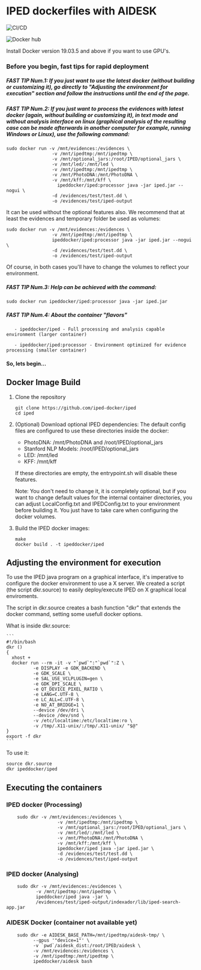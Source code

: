 # IPED dockerfiles with AIDESK

![CI/CD](https://github.com/iped-docker/iped/workflows/CI/CD/badge.svg)

![Docker hub](https://dockeri.co/image/ipeddocker/iped)

Install Docker version 19.03.5 and above if you want to use GPU's.


### Before you begin, fast tips for rapid deployment
##### FAST TIP Num.1: If you just want to use the latest docker (without building or customizing it), go directly to "Adjusting the environment for execution" section and follow the instructions until the end of the page.
##### FAST TIP Num.2: If you just want to process the evidences with latest docker (again, without building or customizing it), in text mode and without analysis interface on linux (graphical analysis of the resulting case can be made afterwards in another computer for example, running Windows or Linux), use the following command:

```
sudo docker run -v /mnt/evidences:/evidences \ 
                 -v /mnt/ipedtmp:/mnt/ipedtmp \
                 -v /mnt/optional_jars:/root/IPED/optional_jars \
                 -v /mnt/led/:/mnt/led \
                 -v /mnt/ipedtmp:/mnt/ipedtmp \
                 -v /mnt/PhotoDNA:/mnt/PhotoDNA \
                 -v /mnt/kff:/mnt/kff \
                   ipeddocker/iped:processor java -jar iped.jar --nogui \
                 -d /evidences/test/test.dd \
                 -o /evidences/test/iped-output 
```

It can be used without the optional features also. We recommend that at least the evidences and temporary folder be used as volumes:
```
sudo docker run -v /mnt/evidences:/evidences \ 
                 -v /mnt/ipedtmp:/mnt/ipedtmp \
                 ipeddocker/iped:processor java -jar iped.jar --nogui \
                 -d /evidences/test/test.dd \
                 -o /evidences/test/iped-output
```
Of course, in both cases you'll have to change the volumes to reflect your environment.

##### FAST TIP Num.3: Help can be achieved with the command:
```
sudo docker run ipeddocker/iped:processor java -jar iped.jar
```
##### FAST TIP Num.4: About the container "flavors"

       - ipeddocker/iped - Full processing and analysis capable environment (larger container)

       - ipeddocker/iped:processor - Environment optimized for evidence processing (smaller container)



#### So, lets begin...


## Docker Image Build 
1. Clone the repository
 
    ```
    git clone https://github.com/iped-docker/iped
    cd iped
    ```
    
2. (Optional) Download optional IPED dependencies:
    The default config files are configured to use these directories inside the docker:
    
    - PhotoDNA: /mnt/PhotoDNA and /root/IPED/optional_jars
    - Stanford NLP Models: /root/IPED/optional_jars
    - LED: /mnt/led 
    - KFF: /mnt/kff 
    
    If these directories are empty, the entrypoint.sh will disable these features.

    Note: You don't need to change it, it is completely optional, but if you want to change default values for the internal container directories, you can adjust LocalConfig.txt and IPEDConfig.txt to your environment before building it. You just have to take care when configuring the docker volumes. 

3.  Build the IPED docker images: 
    ```
    make
    docker build . -t ipeddocker/iped
    ```
    
    

## Adjusting the environment for execution

To use the IPED java program on a graphical interface, it's imperative to configure the docker environment to use a X server. We created a script (the script dkr.source) to easily deploy/execute IPED on X graphical local enviroments.

The script in dkr.source creates a bash function "dkr" that extends the docker command, setting some usefull docker options.

What is inside dkr.source:

    ```
    #!/bin/bash
    dkr () 
    {
      xhost +
      docker run --rm -it -v "`pwd`":"`pwd`":Z \
              -e DISPLAY -e GDK_BACKEND \
              -e GDK_SCALE \
              -e SAL_USE_VCLPLUGIN=gen \
              -e GDK_DPI_SCALE \
              -e QT_DEVICE_PIXEL_RATIO \
              -e LANG=C.UTF-8 \
              -e LC_ALL=C.UTF-8 \
              -e NO_AT_BRIDGE=1 \
              --device /dev/dri \
              --device /dev/snd \
              -v /etc/localtime:/etc/localtime:ro \
              -v /tmp/.X11-unix/:/tmp/.X11-unix/ "$@"
    }
    export -f dkr
    ```

To use it:

```
source dkr.source
dkr ipeddocker/iped
```
## Executing the containers

### IPED docker (Processing)

```
    sudo dkr -v /mnt/evidences:/evidences \
                   -v /mnt/ipedtmp:/mnt/ipedtmp \
                   -v /mnt/optional_jars:/root/IPED/optional_jars \
                   -v /mnt/led/:/mnt/led \
                   -v /mnt/PhotoDNA:/mnt/PhotoDNA \
                   -v /mnt/kff:/mnt/kff \
                   ipeddocker/iped java -jar iped.jar \
                   -d /evidences/test/test.dd \
                   -o /evidences/test/iped-output
```
### IPED docker (Analysing)
```
    sudo dkr -v /mnt/evidences:/evidences \
           -v /mnt/ipedtmp:/mnt/ipedtmp \
           ipeddocker/iped java -jar \ 
           /evidences/test/iped-output/indexador/lib/iped-search-app.jar 
```

### AIDESK Docker (container not available yet)

```
    sudo dkr -e AIDESK_BASE_PATH=/mnt/ipedtmp/aidesk-tmp/ \
          --gpus '"device=1"' \
          -v `pwd`/aidesk_dist:/root/IPED/aidesk \ 
          -v /mnt/evidences:/evidences \ 
          -v /mnt/ipedtmp:/mnt/ipedtmp \
          ipeddocker/aidesk bash
```
